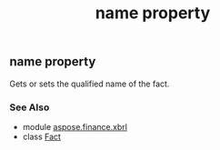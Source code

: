 ﻿---
title: name property
second_title: Aspose.Finance for Python via .NET API References
description: 
type: docs
weight: 40
url: /python-net/aspose.finance.xbrl/fact/name/
is_root: false
---

## name property


Gets or sets the qualified name of the fact.

### See Also
* module [aspose.finance.xbrl](../../)
* class [Fact](/finance/python-net/aspose.finance.xbrl/fact)
